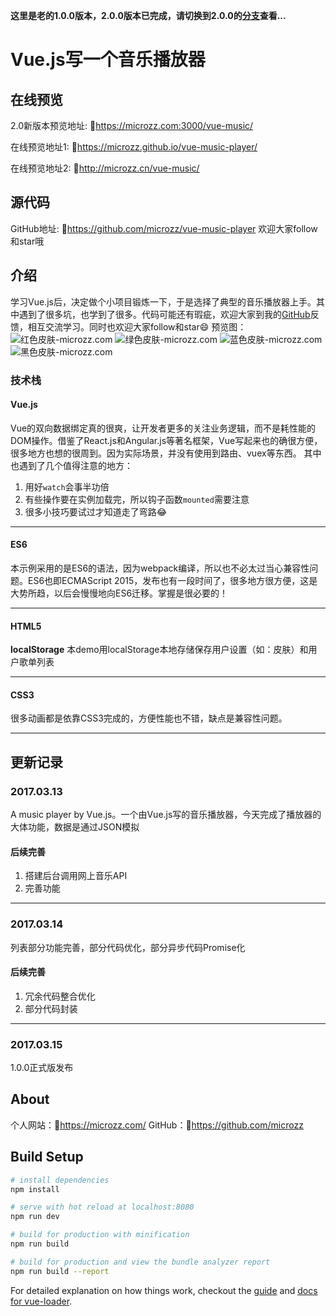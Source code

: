 **这里是老的1.0.0版本，2.0.0版本已完成，请切换到2.0.0的[分支](https://github.com/microzz/vue-music-player/tree/2.0.0)查看...**
# Vue.js写一个音乐播放器
## 在线预览
2.0新版本预览地址: 🔗https://microzz.com:3000/vue-music/ 

在线预览地址1: 🔗https://microzz.github.io/vue-music-player/ 

在线预览地址2: 🔗http://microzz.cn/vue-music/

## 源代码
GitHub地址: 🔗https://github.com/microzz/vue-music-player
欢迎大家follow和star哦

## 介绍
学习Vue.js后，决定做个小项目锻炼一下，于是选择了典型的音乐播放器上手。其中遇到了很多坑，也学到了很多。代码可能还有瑕疵，欢迎大家到我的[GitHub](https://github.com/microzz/vue-music-player)反馈，相互交流学习。同时也欢迎大家follow和star😄
预览图：
![红色皮肤-microzz.com](https://github.com/microzz/vue-music-player/blob/1.0.0/preview/red.png?raw=true)
![绿色皮肤-microzz.com](https://github.com/microzz/vue-music-player/blob/1.0.0/preview/green.png?raw=true)
![蓝色皮肤-microzz.com](https://github.com/microzz/vue-music-player/blob/1.0.0/preview/blue.png?raw=true)
![黑色皮肤-microzz.com](https://github.com/microzz/vue-music-player/blob/1.0.0/preview/black.png?raw=true)

### 技术栈

#### **Vue.js**
Vue的双向数据绑定真的很爽，让开发者更多的关注业务逻辑，而不是耗性能的DOM操作。借鉴了React.js和Angular.js等著名框架，Vue写起来也的确很方便，很多地方也想的很周到。因为实际场景，并没有使用到路由、vuex等东西。
其中也遇到了几个值得注意的地方：
1. 用好`watch`会事半功倍
2. 有些操作要在实例加载完，所以钩子函数`mounted`需要注意
3. 很多小技巧要试过才知道走了弯路😂

-------

#### **ES6**
本示例采用的是ES6的语法，因为webpack编译，所以也不必太过当心兼容性问题。ES6也即ECMAScript 2015，发布也有一段时间了，很多地方很方便，这是大势所趋，以后会慢慢地向ES6迁移。掌握是很必要的！

-------

#### HTML5
**localStorage**
本demo用localStorage本地存储保存用户设置（如：皮肤）和用户歌单列表

-------

#### CSS3
很多动画都是依靠CSS3完成的，方便性能也不错，缺点是兼容性问题。

-------


## 更新记录
### 2017.03.13
A music player by Vue.js。一个由Vue.js写的音乐播放器，今天完成了播放器的大体功能，数据是通过JSON模拟

#### 后续完善
1. 搭建后台调用网上音乐API
2. 完善功能

-------
### 2017.03.14
列表部分功能完善，部分代码优化，部分异步代码Promise化

#### 后续完善
1. 冗余代码整合优化
2. 部分代码封装


-------

### 2017.03.15
1.0.0正式版发布

## About
个人网站：🔗https://microzz.com/
GitHub：🔗https://github.com/microzz


## Build Setup

``` bash
# install dependencies
npm install

# serve with hot reload at localhost:8080
npm run dev

# build for production with minification
npm run build

# build for production and view the bundle analyzer report
npm run build --report
```

For detailed explanation on how things work, checkout the [guide](http://vuejs-templates.github.io/webpack/) and [docs for vue-loader](http://vuejs.github.io/vue-loader).


